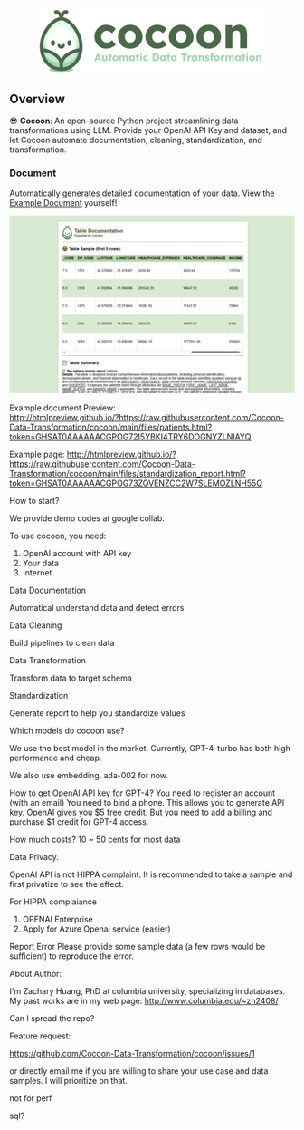 <div align="center">
  <img src="./images/cocoon_logo.png" alt="Cocoon Logo" width="400"/>
</div>

## Overview
😎 **Cocoon**: An open-source Python project streamlining data transformations using LLM. Provide your OpenAI API Key and dataset, and let Cocoon automate documentation, cleaning, standardization, and transformation.

### Document
Automatically generates detailed documentation of your data. View the [Example Document](http://htmlpreview.github.io/?https://raw.githubusercontent.com/Cocoon-Data-Transformation/cocoon/main/files/patients.html?token=GHSAT0AAAAAACGPOG72I5YBKI4TRY6DOGNYZLNIAYQ) yourself!

![Documentation Screenshot](https://github.com/Cocoon-Data-Transformation/cocoon/blob/main/images/docu_screenshot.png)

Example document Preview:  
http://htmlpreview.github.io/?https://raw.githubusercontent.com/Cocoon-Data-Transformation/cocoon/main/files/patients.html?token=GHSAT0AAAAAACGPOG72I5YBKI4TRY6DOGNYZLNIAYQ

Example page: http://htmlpreview.github.io/?https://raw.githubusercontent.com/Cocoon-Data-Transformation/cocoon/main/files/standardization_report.html?token=GHSAT0AAAAAACGPOG73ZQVENZCC2W7SLEMOZLNH55Q

How to start?

We provide demo codes at google collab.

To use cocoon, you need:
1. OpenAI account with API key
2. Your data
3. Internet

Data Documentation

Automatical understand data and detect errors

Data Cleaning

Build pipelines to clean data

Data Transformation

Transform data to target schema

Standardization

Generate report to help you standardize values


Which models do cocoon use?

We use the best model in the market.
Currently, GPT-4-turbo has both high performance and cheap.

We also use embedding. ada-002 for now.

How to get OpenAI API key for GPT-4?
You need to register an account (with an email)
You need to bind a phone. This allows you to generate API key.
OpenAI gives you $5 free credit. But you need to add a billing and purchase $1 credit for GPT-4 access.

How much costs?
10 ~ 50 cents for most data

Data Privacy.

OpenAI API is not HIPPA complaint. It is recommended to take a sample and first privatize to see the effect.

For HIPPA complaiance
1) OPENAI Enterprise
2) Apply for Azure Openai service (easier)

Report Error
Please provide some sample data (a few rows would be sufficient) to reproduce the error.

About Author:

I'm Zachary Huang, PhD at columbia university, specializing in databases. My past works are in my web page: http://www.columbia.edu/~zh2408/

Can I spread the repo?

Feature request:

https://github.com/Cocoon-Data-Transformation/cocoon/issues/1

or directly email me if you are willing to share your use case and data samples. I will prioritize on that.


not for perf

sql?
